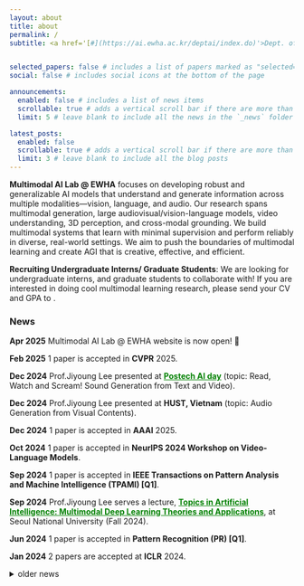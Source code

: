 ```yaml
---
layout: about
title: about
permalink: /
subtitle: <a href='[#](https://ai.ewha.ac.kr/deptai/index.do)'>Dept. of AI, Ewha Womans University</a>. Seoul, Korea.


selected_papers: false # includes a list of papers marked as "selected={true}"
social: false # includes social icons at the bottom of the page

announcements:
  enabled: false # includes a list of news items
  scrollable: true # adds a vertical scroll bar if there are more than 3 news items
  limit: 5 # leave blank to include all the news in the `_news` folder

latest_posts:
  enabled: false
  scrollable: true # adds a vertical scroll bar if there are more than 3 new posts items
  limit: 3 # leave blank to include all the blog posts
---
```

**Multimodal AI Lab @ EWHA** focuses on developing robust and generalizable AI models that understand and generate information across multiple modalities—vision, language, and audio. 
Our research spans multimodal generation, large audiovisual/vision-language models, video understanding, 3D perception, and cross-modal grounding. 
We build multimodal systems that learn with minimal supervision and perform reliably in diverse, real-world settings.
We aim to push the boundaries of multimodal learning and create AGI that is creative, effective, and efficient.


**Recruiting Undergraduate Interns/ Graduate Students**:
We are looking for undergraduate interns, and graduate students to collaborate with! 
If you are interested in doing cool multimodal learning research, please send your CV and GPA to <a href="mailto:lee.jiyoung@ewha.ac.kr"><i class="fa-solid fa-envelope"></i></a>.


### News
**Apr 2025** Multimodal AI Lab @ EWHA website is now open! 👋

**Feb 2025** 1 paper is accepted in **CVPR** 2025.

**Dec 2024** Prof.Jiyoung Lee presented at **<a href="https://event-us.kr/eventinfo/event/96012" style="color: green">Postech AI day</a>** (topic: Read, Watch and Scream! Sound Generation from Text and Video).

**Dec 2024** Prof.Jiyoung Lee presented at **HUST, Vietnam** (topic: Audio Generation from Visual Contents).

**Dec 2024** 1 paper is accepted in **AAAI** 2025.

**Oct 2024** 1 paper is accepted in **NeurIPS 2024 Workshop on Video-Language Models**.

**Sep 2024** 1 paper is accepted in **IEEE Transactions on Pattern Analysis and Machine Intelligence (TPAMI) [Q1]**.

**Sep 2024** Prof.Jiyoung Lee serves a lecture, **<a href="https://naver-ai.github.io/202402-AI773/" style="color: green">Topics in Artificial Intelligence: Multimodal Deep Learning Theories and Applications</a>**, at Seoul National University (Fall 2024).

**Jun 2024** 1 paper is accepted in **Pattern Recognition (PR) [Q1]**.

**Jan 2024** 2 papers are accepted at **ICLR** 2024.

<details>
<summary>older news</summary>
<div markdown="1">
**Sep 2023** Prof.Jiyoung Lee serves a lecture, **<a href="https://naver-ai.github.io/202302-AI773/" style="color: green">Topics in Artificial Intelligence: Multimodal Deep Learning Theories and Applications</a>**, at Seoul National University (Fall 2023).

**Jul 2023** 2 papers are accepted at **ICCV** 2023.

**Apr 2023** 1 paper is accepted at **ICML** 2023.

**Apr 2023** 1 paper is accepted at **CVPR Workshop** 2023.

**Feb 2023** 1 paper is accepted at **CVPR** 2023.

**Feb 2023** 1 paper is accepted at **ICASSP** 2023.

**Nov 2022** 1 paper is accepted at **AAAI** 2023.

**Oct 2022** 1 paper is accepted at **WACV** 2023.

**Sep 2022** 1 paper is accepted at **NeurIPS** 2022.

**Jul 2022** 1 paper is accepted at **ECCV** 2022.

**Mar 2022** 2 papers are accepted at **CVPR** 2022.

**Jan 2022** 1 paper is accepted at **ICASSP** 2022.

**Jan 2022** 1 paper is accepted at **CLeaR** 2022.

**Oct 2021** 1 paper is accepted at **BMVC** 2021.

**May 2021** 1 paper is accepted at **ICIP** 2021.

**Mar 2021** 2 papers are accepted at **CVPR** 2021.

**Jul 2020** 1 paper is accepted at **ECCV** 2020.

**May 2020** 1 paper is accepted in **IEEE Transactions on Image Processing (TIP) [Q1]**.

</div>
</details>
